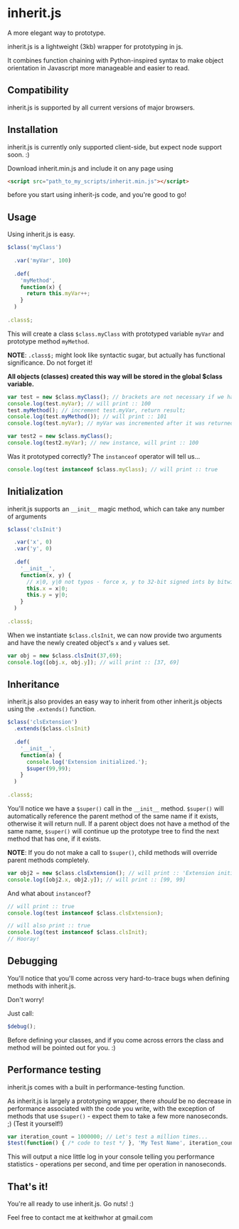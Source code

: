 inherit.js
==========

A more elegant way to prototype.

inherit.js is a lightweight (3kb) wrapper for prototyping in js.

It combines function chaining with Python-inspired syntax
to make object orientation in Javascript more manageable and easier to read.

Compatibility
-------------

inherit.js is supported by all current versions of major browsers.

Installation
------------

inherit.js is currently only supported client-side, but expect node support soon. :)

Download inherit.min.js and include it on any page using

```html
<script src="path_to_my_scripts/inherit.min.js"></script>
```

before you start using inherit-js code, and you're good to go!

Usage
-----

Using inherit.js is easy.

```javascript
$class('myClass')
  
  .var('myVar', 100)
  
  .def(
    'myMethod',
    function(x) {
      return this.myVar++;
    }
  )
    
.class$;
```

This will create a class ```$class.myClass``` with prototyped variable ```myVar``` and prototype method ```myMethod```.

__NOTE__: ```.class$;``` might look like syntactic sugar, but actually has functional significance. Do not forget it!

__All objects (classes) created this way will be stored in the global $class variable.__

```javascript
var test = new $class.myClass(); // brackets are not necessary if we have no initialization variables
console.log(test.myVar); // will print :: 100
test.myMethod(); // increment test.myVar, return result;
console.log(test.myMethod()); // will print :: 101
console.log(test.myVar); // myVar was incremented after it was returned, will print :: 102

var test2 = new $class.myClass();
console.log(test2.myVar); // new instance, will print :: 100
```

Was it prototyped correctly? The ```instanceof``` operator will tell us...

```javascript
console.log(test instanceof $class.myClass); // will print :: true
```

Initialization
--------------

inherit.js supports an ```__init__``` magic method, which can take any number of arguments

```javascript
$class('clsInit')

  .var('x', 0)
  .var('y', 0)
  
  .def(
    '__init__',
    function(x, y) {
      // x|0, y|0 not typos - force x, y to 32-bit signed ints by bitwise OR with 0.
      this.x = x|0;
      this.y = y|0;
    }
  )
  
.class$;
```

When we instantiate ```$class.clsInit```, we can now provide two arguments and have the newly created object's ```x``` and ```y``` values set.

```javascript
var obj = new $class.clsInit(37,69);
console.log([obj.x, obj.y]); // will print :: [37, 69]
```

Inheritance
-----------

inherit.js also provides an easy way to inherit from other inherit.js objects using the ```.extends()``` function.

```javascript
$class('clsExtension')
  .extends($class.clsInit)
  
  .def(
    '__init__',
    function(a) {
      console.log('Extension initialized.');
      $super(99,99);
    }
  )
  
.class$;
```

You'll notice we have a ```$super()``` call in the ```__init__``` method.
```$super()``` will automatically reference the parent method of the same name if it exists, otherwise it will return null.
If a parent object does not have a method of the same name, ```$super()``` will continue up the prototype tree to find the next method that has one, if it exists.

__NOTE__: If you do not make a call to ```$super()```, child methods will override parent methods completely.

```javascript
var obj2 = new $class.clsExtension(); // will print :: 'Extension initialized.'
console.log([obj2.x, obj2.y]); // will print :: [99, 99]
```

And what about ```instanceof```?

```javascript
// will print :: true
console.log(test instanceof $class.clsExtension);

// will also print :: true
console.log(test instanceof $class.clsInit);
// Hooray!
```

Debugging
---------

You'll notice that you'll come across very hard-to-trace bugs when defining methods with inherit.js.

Don't worry!

Just call:
```javascript
$debug();
```

Before defining your classes, and if you come across errors the class and method will be pointed out for you. :)

Performance testing
-------------------

inherit.js comes with a built in performance-testing function.

As inherit.js is largely a prototyping wrapper, there *should* be no decrease in performance associated with
the code you write, with the exception of methods that use ```$super()``` - expect them to take a few more nanoseconds. ;)
(Test it yourself!)

```javascript
var iteration_count = 1000000; // Let's test a million times...
$test(function() { /* code to test */ }, 'My Test Name', iteration_count);
```

This will output a nice little log in your console telling you performance statistics - operations per second, and time per operation in nanoseconds.

That's it!
----------

You're all ready to use inherit.js. Go nuts! :)

Feel free to contact me at keithwhor at gmail.com

    

